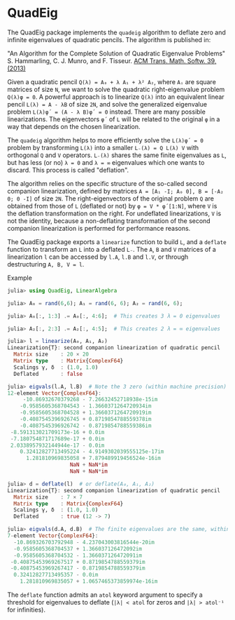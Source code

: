 # QuadEig

The QuadEig package implements the `quadeig` algorithm to deflate zero and infinite
eigenvalues of quadratic pencils. The algorithm is published in:

"An Algorithm for the Complete Solution of Quadratic Eigenvalue Problems"
S. Hammarling, C. J. Munro, and F. Tisseur. [ACM Trans. Math. Softw. 39, (2013)](https://dl.acm.org/doi/10.1145/2450153.2450156)

Given a quadratic pencil `Q(λ) = A₀ + λ A₁ + λ² A₂`, where `Aᵢ` are square matrices of size
`N`, we want to solve the quadratic right-eigenvalue problem `Q(λ)φ = 0`. A powerful approach is
to linearize `Q(λ)` into an equivalent linear pencil `L(λ) = A - λB` of size `2N`, and solve
the generalized eigenvalue problem `L(λ)φ´ = (A - λ B)φ´ = 0` instead. There are many
possible linearizations. The eigenvectors `φ´` of `L` will be related to the original `φ` in
a way that depends on the chosen linearization.

The `quadeig` algorithm helps to more efficiently solve the `L(λ)φ´ = 0` problem by
transforming `L(λ)` into a smaller `L₋(λ) = Q L(λ) V` with orthogonal `Q` and `V` operators.
`L₋(λ)` shares the same finite eigenvalues as `L`, but has less (or no) `λ = 0` and `λ = ∞`
eigenvalues which one wants to discard. This process is called "deflation".

The algorithm relies on the specific structure of the so-called second companion
linearization, defined by matrices `A = [A₁ -I; A₀ 0], B = [-A₂ 0; 0 -I]` of size `2N`. The
right-eigenvectors of the original problem `Q` are obtained from those of `L` (deflated or
not) by `φ = V * φ´[1:N]`, where `V` is the deflation transformation on the right. For
undeflated linearizations, `V` is not the identity, because a non-deflating transformation
of the second companion linearization is performed for performance reasons.

The QuadEig package exports a `linearize` function to build `L`, and a `deflate` function to
transform an `L` into a deflated `L₋`. The `A`, `B` and `V` matrices of a linearization `l`
can be accessed by `l.A`, `l.B` and `l.V`, or through destructuring `A, B, V = l`.

Example

```julia
julia> using QuadEig, LinearAlgebra

julia> A₀ = rand(6,6); A₁ = rand(6, 6); A₂ = rand(6, 6);

julia> A₀[:, 1:3] .= A₀[:, 4:6];  # This creates 3 λ = 0 eigenvalues

julia> A₂[:, 2:3] .= A₂[:, 4:5];  # This creates 2 λ = ∞ eigenvalues

julia> l = linearize(A₀, A₁, A₂)
Linearization{T}: second companion linearization of quadratic pencil
  Matrix size    : 20 × 20
  Matrix type    : Matrix{ComplexF64}
  Scalings γ, δ  : (1.0, 1.0)
  Deflated       : false

julia> eigvals(l.A, l.B)  # Note the 3 zero (within machine precision) and 2 infinite (NaN) eigenvalues
12-element Vector{ComplexF64}:
     -10.86932670379268 - 7.26632452718938e-15im
    -0.9585605368704543 - 1.3660371264720934im
    -0.9585605368704528 + 1.3660371264720919im
    -0.4087545396926745 + 0.8719854788559378im
    -0.4087545396926742 - 0.8719854788559386im
 -8.591313021709173e-16 + 0.0im
 -7.180754871717689e-17 + 0.0im
 2.0338957932144944e-17 - 0.0im
    0.32412827713495224 - 4.9149302039555125e-17im
      1.281810969835058 + 7.879489919456524e-16im
                    NaN + NaN*im
                    NaN + NaN*im

julia> d = deflate(l)  # or deflate(A₀, A₁, A₂)
Linearization{T}: second companion linearization of quadratic pencil
  Matrix size    : 7 × 7
  Matrix type    : Matrix{ComplexF64}
  Scalings γ, δ  : (1.0, 1.0)
  Deflated       : true (12 -> 7)

julia> eigvals(d.A, d.B)  # The finite eigenvalues are the same, within machine precision
7-element Vector{ComplexF64}:
  -10.869326703792948 - 4.237043003816544e-20im
  -0.9585605368704537 + 1.366037126472092im
  -0.9585605368704532 - 1.366037126472091im
 -0.40875453969267517 + 0.8719854788559379im
 -0.40875453969267417 - 0.8719854788559379im
  0.32412827713495357 - 0.0im
    1.281810969835057 + 1.0657465373859974e-16im
```

The `deflate` function admits an `atol` keyword argument to specify a threshold for
eigenvalues to deflate (`|λ| < atol` for zeros and `|λ| > atol⁻¹` for infinities).
